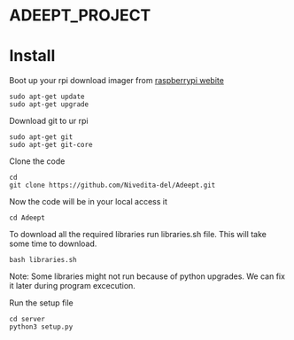 # ADEEPT_PROJECT

# Install 

Boot up your rpi download imager from [raspberrypi webite](https://www.raspberrypi.org/downloads/)

```
sudo apt-get update
sudo apt-get upgrade
```
Download git to ur rpi

```
sudo apt-get git
sudo apt-get git-core
```
Clone the code

```
cd
git clone https://github.com/Nivedita-del/Adeept.git
```
Now the code will be in your local access it 

```
cd Adeept
```
To download all the required libraries run libraries.sh file. This will take some time to download. 

```
bash libraries.sh
```
Note: Some libraries might not run because of python upgrades. We can fix it later during program excecution.

Run the setup file

```
cd server
python3 setup.py
```
